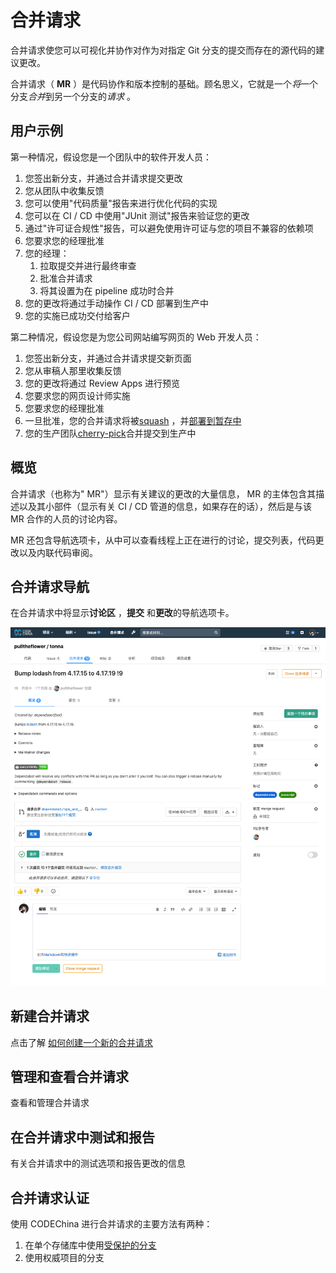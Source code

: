 # 合并请求[](#merge-request "Permalink")

合并请求使您可以可视化并协作对作为对指定 Git 分支的提交而存在的源代码的建议更改。

合并请求（ **MR** ）是代码协作和版本控制的基础。顾名思义，它就是一个*将*一个分支*合并*到另一个分支的*请求* 。

## 用户示例[](#use-cases "Permalink")

第一种情况，假设您是一个团队中的软件开发人员：

1.  您签出新分支，并通过合并请求提交更改
2.  您从团队中收集反馈
3.  您可以使用"代码质量"报告来进行优化代码的实现
4.  您可以在 CI / CD 中使用"JUnit 测试"报告来验证您的更改
5.  通过"许可证合规性"报告，可以避免使用许可证与您的项目不兼容的依赖项
6.  您要求您的经理批准
7.  您的经理：
    1.  拉取提交并进行最终审查
    2.  批准合并请求
    3.  将其设置为在 pipeline 成功时合并
8.  您的更改将通过手动操作 CI / CD 部署到生产中
9.  您的实施已成功交付给客户

第二种情况，假设您是为您公司网站编写网页的 Web 开发人员：

1.  您签出新分支，并通过合并请求提交新页面
2.  您从审稿人那里收集反馈
3.  您的更改将通过 Review Apps 进行预览
4.  您要求您的网页设计师实施
5.  您要求您的经理批准
6.  一旦批准，您的合并请求将被[squash](/docs/user/project/merge-request/squash) ，并[部署到暂存中](https://about.gitlab.com/blog/2016/08/26/ci-deployment-and-environments/)
7.  您的生产团队[cherry-pick](/docs/user/project/merge-request/cherry-pick)合并提交到生产中

## 概览[](#overview "Permalink")

合并请求（也称为" MR"）显示有关建议的更改的大量信息， MR 的主体包含其描述以及其小部件（显示有关 CI / CD 管道的信息，如果存在的话），然后是与该 MR 合作的人员的讨论内容。

MR 还包含导航选项卡，从中可以查看线程上正在进行的讨论，提交列表，代码更改以及内联代码审阅。

## 合并请求导航[](#merge-request-navigation-tabs-at-the-top "Permalink")

在合并请求中将显示**讨论区** ，**提交** 和**更改**的导航选项卡。

[![Merge request tab positions](/docs/img/merge_request_tab_position_v12_6.png)](/docs/img/merge_request_tab_position_v12_6.png)

## 新建合并请求[](#creating-merge-requests "Permalink")

点击了解 [如何创建一个新的合并请求](/docs/user/project/merge-request/create-merge-request)

## 管理和查看合并请求[](#reviewing-and-managing-merge-requests "Permalink")

查看和管理合并请求

## 在合并请求中测试和报告[](#testing-and-reports-in-merge-requests "Permalink")

有关合并请求中的测试选项和报告更改的信息

## 合并请求认证[](#authorization-for-merge-requests "Permalink")

使用 CODEChina 进行合并请求的主要方法有两种：

1.  在单个存储库中使用[受保护的分支](/docs/user/project/protected-branch)
2.  使用权威项目的分支